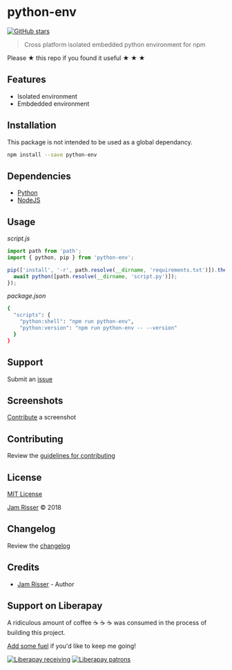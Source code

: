 # python-env

[![GitHub stars](https://img.shields.io/github/stars/codejamninja/python-env.svg?style=social&label=Stars)](https://github.com/codejamninja/python-env)

> Cross platform isolated embedded python environment for npm

Please ★ this repo if you found it useful ★ ★ ★


## Features

* Isolated environment
* Embdedded environment


## Installation

This package is not intended to be used as a global dependancy.

```sh
npm install --save python-env
```


## Dependencies

* [Python](https://python.org)
* [NodeJS](https://nodejs.org)


## Usage

_script.js_
```js
import path from 'path';
import { python, pip } from 'python-env';

pip(['install', '-r', path.resolve(__dirname, 'requirements.txt')]).then(async () => {
  await python([path.resolve(__dirname, 'script.py')]);
});
```

_package.json_
```sh
{
  "scripts": {
    "python:shell": "npm run python-env",
    "python:version": "npm run python-env -- --version"
  }
}
```


## Support

Submit an [issue](https://github.com/codejamninja/python-env/issues/new)


## Screenshots

[Contribute](https://github.com/codejamninja/python-env/blob/master/CONTRIBUTING.md) a screenshot


## Contributing

Review the [guidelines for contributing](https://github.com/codejamninja/python-env/blob/master/CONTRIBUTING.md)


## License

[MIT License](https://github.com/codejamninja/python-env/blob/master/LICENSE)

[Jam Risser](https://codejam.ninja) © 2018


## Changelog

Review the [changelog](https://github.com/codejamninja/python-env/blob/master/CHANGELOG.md)


## Credits

* [Jam Risser](https://codejam.ninja) - Author


## Support on Liberapay

A ridiculous amount of coffee ☕ ☕ ☕ was consumed in the process of building this project.

[Add some fuel](https://liberapay.com/codejamninja/donate) if you'd like to keep me going!

[![Liberapay receiving](https://img.shields.io/liberapay/receives/codejamninja.svg?style=flat-square)](https://liberapay.com/codejamninja/donate)
[![Liberapay patrons](https://img.shields.io/liberapay/patrons/codejamninja.svg?style=flat-square)](https://liberapay.com/codejamninja/donate)
